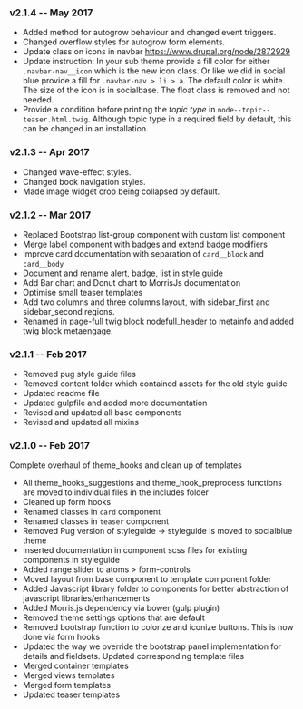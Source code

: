 ### v2.1.4 -- May 2017
* Added method for autogrow behaviour and changed event triggers.
* Changed overflow styles for autogrow form elements.
* Update class on icons in navbar https://www.drupal.org/node/2872929
* Update instruction: In your sub theme provide a fill color for either `.navbar-nav__icon` which is the new icon class. Or like we did in social blue provide a fill for `.navbar-nav > li > a`. The default color is white. The size of the icon is in socialbase. The float class is removed and not needed.
* Provide a condition before printing the *topic type* in `node--topic--teaser.html.twig`. Although topic type in a required field by default, this can be changed in an installation.

### v2.1.3 -- Apr 2017
* Changed wave-effect styles.
* Changed book navigation styles.
* Made image widget crop being collapsed by default.

### v2.1.2 -- Mar 2017
* Replaced Bootstrap list-group component with custom list component
* Merge label component with badges and extend badge modifiers
* Improve card documentation with separation of `card__block` and `card__body`
* Document and rename alert, badge, list in style guide
* Add Bar chart and Donut chart to MorrisJs documentation
* Optimise small teaser templates
* Add two columns and three columns layout, with sidebar_first and sidebar_second regions.
* Renamed in page-full twig block nodefull_header to metainfo and added twig block metaengage.

### v2.1.1 -- Feb 2017
* Removed pug style guide files
* Removed content folder which contained assets for the old style guide
* Updated readme file
* Updated gulpfile and added more documentation
* Revised and updated all base components
* Revised and updated all mixins

### v2.1.0 -- Feb 2017

Complete overhaul of theme_hooks and clean up of templates

* All theme_hooks_suggestions and theme_hook_preprocess functions are moved to individual files in the includes folder
* Cleaned up form hooks
* Renamed classes in `card` component
* Renamed classes in `teaser` component
* Removed Pug version of styleguide -> styleguide is moved to socialblue theme
* Inserted documentation in component scss files for existing components in styleguide
* Added range slider to atoms > form-controls
* Moved layout from base component to template component folder
* Added Javascript library folder to components for better abstraction of javascript libraries/enhancements
* Added Morris.js dependency via bower (gulp plugin)
* Removed theme settings options that are default
* Removed bootstrap function to colorize and iconize buttons. This is now done via form hooks
* Updated the way we override the bootstrap panel implementation for details and fieldsets. Updated corresponding template files
* Merged container templates
* Merged views templates
* Merged form templates
* Updated teaser templates
